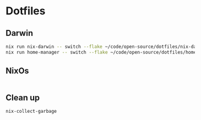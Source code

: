 # Dotfiles

## Darwin

```bash
nix run nix-darwin -- switch --flake ~/code/open-source/dotfiles/nix-darwin/
nix run home-manager -- switch --flake ~/code/open-source/dotfiles/home-manager
```

## NixOs

```bash
```

## Clean up
```
nix-collect-garbage
```
